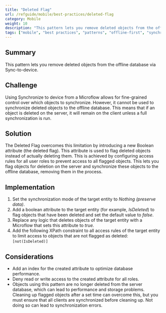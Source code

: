 ```yaml
---
title: "Deleted Flag"
url: /refguide/mobile/best-practices/deleted-flag
category: Mobile
weight: 10
description: "This pattern lets you remove deleted objects from the offline database via Sync-to-device."
tags: ["mobile", "best practices", "patterns", "offline-first", "synchronization"]
---
```

## Summary

This pattern lets you remove deleted objects from the offline database via Sync-to-device.

## Challenge

Using Synchronize to device from a Microflow allows for fine-grained control over which objects to synchronize. However, it cannot be used to synchronize deleted objects to the offline database. This means that if an object is deleted on the server, it will remain on the client unless a full synchronization is run.

## Solution

The Deleted Flag overcomes this limitation by introducing a new Boolean attribute (the deleted flag). This attribute is used to flag deleted objects instead of actually deleting them. This is achieved by configuring access rules for all user roles to prevent access to all flagged objects. This lets you flag objects for deletion on the server and synchronize these objects to the offline database, removing them in the process.

## Implementation

1. Set the synchronization mode of the target entity to *Nothing (preserve data)*.
2. Add a boolean attribute to the target entity (for example, *IsDeleted*) to flag objects that have been deleted and set the default value to *false*.
3. Replace any logic that deletes objects of the target entity with a Microflow that sets this attribute to *true.*
4. Add the following XPath constraint to all access rules of the target entity to limit access to objects that are not flagged as deleted: `[not(IsDeleted)]`

## Considerations

- Add an index for the created attribute to optimize database performance.
- Deny read or write access to the created attribute for all roles.
- Objects using this pattern are no longer deleted from the server database, which can lead to performance and storage problems. Cleaning up flagged objects after a set time can overcome this, but you must ensure that all clients are synchronized before cleaning up. Not doing so can lead to synchronization errors.

